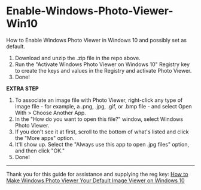 # Enable-Windows-Photo-Viewer-Win10
How to Enable Windows Photo Viewer in Windows 10 and possibly set as default.

1. Download and unzip the .zip file in the repo above.
2. Run the "Activate Windows Photo Viewer on Windows 10" Registry key to create the keys and values in the Registry and activate Photo Viewer.
3. Done!

**EXTRA STEP**
1. To associate an image file with Photo Viewer, right-click any type of image file - for example, a .png, .jpg, .gif, or .bmp file - and select Open With > Choose Another App.
2. In the "How do you want to open this file?" window, select Windows Photo Viewer.
3. If you don't see it at first, scroll to the bottom of what's listed and click the "More apps" option.
4. It'll show up. Select the "Always use this app to open .jpg files" option, and then click "OK."
5. Done!

***

Thank you for this guide for assistance and supplying the reg key: [How to Make Windows Photo Viewer Your Default Image Viewer on Windows 10](https://www.howtogeek.com/225844/how-to-make-windows-photo-viewer-your-default-image-viewer-on-windows-10/)

